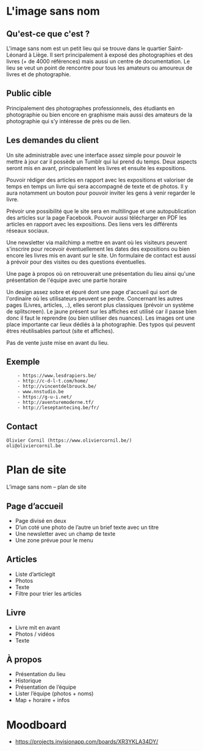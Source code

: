 # L'image sans nom

## Qu'est-ce que c'est ?

L'image sans nom est un petit lieu qui se trouve dans le quartier Saint-Léonard à Liège. Il sert principalement à exposé des photographies et des livres (+ de 4000 références) mais aussi un centre de documentation. Le lieu se veut un point de rencontre pour tous les amateurs ou amoureux de livres et de photographie.

## Public cible
Principalement des photographes professionnels, des étudiants en photographie ou bien encore en graphisme mais aussi des amateurs de la photographie qui s’y intéresse de près ou de lien.

## Les demandes du client

Un site administrable avec une interface assez simple pour pouvoir le mettre à jour car il possède un Tumblr qui lui prend du temps. Deux aspects seront mis en avant, principalement les livres et ensuite les expositions.

Pouvoir rédiger des articles en rapport avec les expositions et valoriser de temps en temps un livre qui sera accompagné de texte et de photos. Il y aura notamment un bouton pour pouvoir inviter les gens à venir regarder le livre.

Prévoir une possibilité que le site sera en multilingue et une autopublication des articles sur la page Facebook. Pouvoir aussi télécharger en PDF les articles en rapport avec les expositions. Des liens vers les différents réseaux sociaux.

Une newsletter via mailchimp a mettre en avant où les visiteurs peuvent s'inscrire pour recevoir éventuellement les dates des expositions ou bien encore les livres mis en avant sur le site. Un formulaire de contact est aussi à prévoir pour des visites ou des questions éventuelles.

Une page à propos où on retrouverait une présentation du lieu ainsi qu'une présentation de l'équipe avec une partie horaire

Un design assez sobre et épuré dont une page d'accueil qui sort de l'ordinaire où les utilisateurs peuvent se perdre. Concernant les autres pages (Livres, articles, ..), elles seront plus classiques (prévoir un système de splitscreen). Le jaune présent sur les affiches est utilisé car il passe bien donc il faut le reprendre (ou bien utiliser des nuances). Les images ont une place importante car lieux dédiés à la photographie. Des typos qui peuvent êtres réutilisables partout (site et affiches).

Pas de vente juste mise en avant du lieu.

## Exemple

        - https://www.lesdrapiers.be/
        - http://c-d-l-t.com/home/
        - http://vincentdelbrouck.be/
        - www.nnstudio.be
        - https://g-u-i.net/
        - http://aventuremoderne.tf/
        - http://leseptantecinq.be/fr/

## Contact
    Olivier Cornil (https://www.oliviercornil.be/)
    oli@oliviercornil.be


# Plan de site

L’image sans nom – plan de site


## Page d’accueil
- Page divisé en deux
- D’un coté une photo de l’autre un brief texte avec un titre
- Une newsletter avec un champ de texte
- Une zone prévue pour le menu

## Articles
- Liste d’articlegit
- Photos
- Texte
- Filtre pour trier les articles

## Livre
- Livre mit en avant
- Photos / vidéos
- Texte

## À propos
- Présentation du lieu
- Historique
- Présentation de l’équipe
- Lister l’équipe (photos + noms)
- Map + horaire + infos 


# Moodboard
 - https://projects.invisionapp.com/boards/XR3YKLA34DY/
